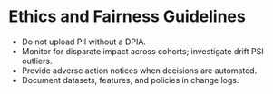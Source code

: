 # Ethics and Fairness Guidelines

- Do not upload PII without a DPIA.
- Monitor for disparate impact across cohorts; investigate drift PSI outliers.
- Provide adverse action notices when decisions are automated.
- Document datasets, features, and policies in change logs.

